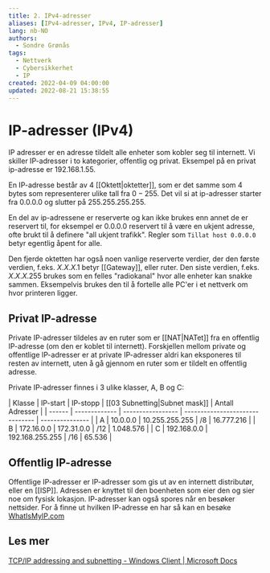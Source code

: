 ```yaml
---
title: 2. IPv4-adresser
aliases: [IPv4-adresser, IPv4, IP-adresser]
lang: nb-NO
authors:
  - Sondre Grønås
tags:
  - Nettverk
  - Cybersikkerhet
  - IP
created: 2022-04-09 04:00:00
updated: 2022-08-21 15:38:55
---
```

# IP-adresser (IPv4)
IP adresser er en adresse tildelt alle enheter som kobler seg til internett. Vi skiller IP-adresser i to kategorier, offentlig og privat. Eksempel på en privat ip-adresse er $192.168.1.55$.

En IP-adresse består av 4 [[Oktett|oktetter]], som er det samme som 4 bytes som representerer ulike tall fra $0-255$. Det vil si at ip-adresser starter fra $0.0.0.0$ og slutter på $255.255.255.255$.

En del av ip-adressene er reserverte og kan ikke brukes enn annet de er reservert til, for eksempel er $0.0.0.0$ reservert til å være en ukjent adresse, ofte brukt til å definere "all ukjent trafikk". Regler som `Tillat host 0.0.0.0` betyr egentlig åpent for alle.

Den fjerde oktetten har også noen vanlige reserverte verdier, der den første verdien, f.eks. $X.X.X.1$ betyr [[Gateway]], eller ruter. Den siste verdien, f.eks. $X.X.X.255$ brukes som en felles "radiokanal" hvor alle enheter kan snakke sammen. Eksempelvis brukes den til å fortelle alle PC'er i et nettverk om hvor printeren ligger.


## Privat IP-adresse
Private IP-adresser tildeles av en ruter som er [[NAT|NATet]] fra en offentlig IP-adresse (om den er koblet til internett). Forskjellen mellom private og offentlige IP-adresser er at private IP-adresser aldri kan eksponeres til resten av internett, uten å gå gjennom en ruter som er tildelt en offentlig adresse.

Private IP-adresser finnes i 3 ulike klasser, A, B og C:

| Klasse | IP-start      | IP-stopp          | [[03 Subnetting|Subnet mask]] | Antall Adresser |
| ------ | ------------- | ----------------- | ------------------------------- | --------------- |
| A      | $10.0.0.0$    | $10.255.255.255$  | $/8$                            | $16.777.216$    |
| B      | $172.16.0.0$  | $172.31.0.0$      | $/12$                           | $1.048.576$     |
| C      | $192.168.0.0$ | $192.168.255.255$ | $/16$                           | $65.536$        |


## Offentlig IP-adresse
Offentlige IP-adresser er IP-adresser som gis ut av en internett distributør, eller en [[ISP]]. Adressen er knyttet til den boenheten som eier den og sier noe om fysisk lokasjon. IP-adresser kan også spores når en besøker nettsider. For å finne ut hvilken IP-adresse en har så kan en besøke [WhatIsMyIP.com](https://www.whatismyip.com/)


## Les mer
[TCP/IP addressing and subnetting - Windows Client | Microsoft Docs](https://docs.microsoft.com/en-us/troubleshoot/windows-client/networking/tcpip-addressing-and-subnetting)